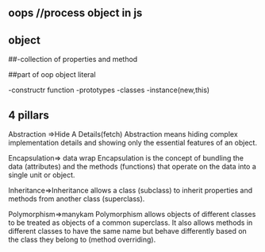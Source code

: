 ## oops //process object in js

## object 
##-collection of properties and method

##part of oop
object literal

-constructr function
-prototypes
-classes
-instance(new,this)

## 4 pillars
Abstraction =>Hide A Details(fetch)
Abstraction means hiding complex implementation details and showing only the essential features of an object.


Encapsulation=> data wrap 
Encapsulation is the concept of bundling the data (attributes) and the methods (functions) that operate on the data into a single unit or object.


Inheritance=>Inheritance allows a class (subclass) to inherit properties and methods from another class (superclass).


Polymorphism=>manykam
Polymorphism allows objects of different classes to be treated as objects of a common superclass.
It also allows methods in different classes to have the same name but behave differently based on the class they belong to (method overriding).

